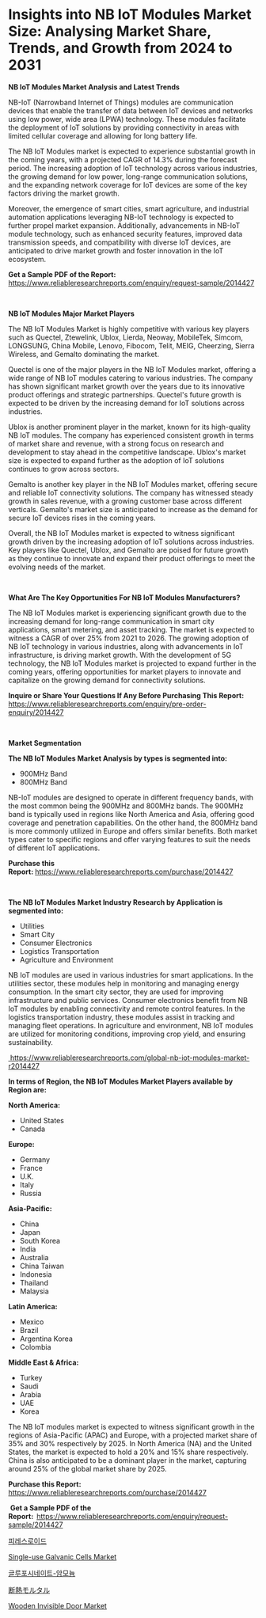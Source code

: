 <p><h1>Insights into NB IoT Modules Market Size: Analysing Market Share, Trends, and Growth from 2024 to 2031</h1></p><p><strong>NB IoT Modules Market Analysis and Latest Trends</strong></p>
<p><p>NB-IoT (Narrowband Internet of Things) modules are communication devices that enable the transfer of data between IoT devices and networks using low power, wide area (LPWA) technology. These modules facilitate the deployment of IoT solutions by providing connectivity in areas with limited cellular coverage and allowing for long battery life.</p><p>The NB IoT Modules market is expected to experience substantial growth in the coming years, with a projected CAGR of 14.3% during the forecast period. The increasing adoption of IoT technology across various industries, the growing demand for low power, long-range communication solutions, and the expanding network coverage for IoT devices are some of the key factors driving the market growth.</p><p>Moreover, the emergence of smart cities, smart agriculture, and industrial automation applications leveraging NB-IoT technology is expected to further propel market expansion. Additionally, advancements in NB-IoT module technology, such as enhanced security features, improved data transmission speeds, and compatibility with diverse IoT devices, are anticipated to drive market growth and foster innovation in the IoT ecosystem.</p></p>
<p><strong>Get a Sample PDF of the Report:&nbsp;</strong> <a href="https://www.reliableresearchreports.com/enquiry/request-sample/2014427">https://www.reliableresearchreports.com/enquiry/request-sample/2014427</a></p>
<p>&nbsp;</p>
<p><strong>NB IoT Modules Major Market Players</strong></p>
<p><p>The NB IoT Modules Market is highly competitive with various key players such as Quectel, Ztewelink, Ublox, Lierda, Neoway, MobileTek, Simcom, LONGSUNG, China Mobile, Lenovo, Fibocom, Telit, MEIG, Cheerzing, Sierra Wireless, and Gemalto dominating the market.</p><p>Quectel is one of the major players in the NB IoT Modules market, offering a wide range of NB IoT modules catering to various industries. The company has shown significant market growth over the years due to its innovative product offerings and strategic partnerships. Quectel's future growth is expected to be driven by the increasing demand for IoT solutions across industries.</p><p>Ublox is another prominent player in the market, known for its high-quality NB IoT modules. The company has experienced consistent growth in terms of market share and revenue, with a strong focus on research and development to stay ahead in the competitive landscape. Ublox's market size is expected to expand further as the adoption of IoT solutions continues to grow across sectors.</p><p>Gemalto is another key player in the NB IoT Modules market, offering secure and reliable IoT connectivity solutions. The company has witnessed steady growth in sales revenue, with a growing customer base across different verticals. Gemalto's market size is anticipated to increase as the demand for secure IoT devices rises in the coming years.</p><p>Overall, the NB IoT Modules market is expected to witness significant growth driven by the increasing adoption of IoT solutions across industries. Key players like Quectel, Ublox, and Gemalto are poised for future growth as they continue to innovate and expand their product offerings to meet the evolving needs of the market.</p></p>
<p>&nbsp;</p>
<p><strong>What Are The Key Opportunities For NB IoT Modules Manufacturers?</strong></p>
<p><p>The NB IoT Modules market is experiencing significant growth due to the increasing demand for long-range communication in smart city applications, smart metering, and asset tracking. The market is expected to witness a CAGR of over 25% from 2021 to 2026. The growing adoption of NB IoT technology in various industries, along with advancements in IoT infrastructure, is driving market growth. With the development of 5G technology, the NB IoT Modules market is projected to expand further in the coming years, offering opportunities for market players to innovate and capitalize on the growing demand for connectivity solutions.</p></p>
<p><strong>Inquire or Share Your Questions If Any Before Purchasing This Report:</strong> <a href="https://www.reliableresearchreports.com/enquiry/pre-order-enquiry/2014427">https://www.reliableresearchreports.com/enquiry/pre-order-enquiry/2014427</a></p>
<p>&nbsp;</p>
<p><strong>Market Segmentation</strong></p>
<p><strong>The NB IoT Modules Market Analysis by types is segmented into:</strong></p>
<p><ul><li>900MHz Band</li><li>800MHz Band</li></ul></p>
<p><p>NB-IoT modules are designed to operate in different frequency bands, with the most common being the 900MHz and 800MHz bands. The 900MHz band is typically used in regions like North America and Asia, offering good coverage and penetration capabilities. On the other hand, the 800MHz band is more commonly utilized in Europe and offers similar benefits. Both market types cater to specific regions and offer varying features to suit the needs of different IoT applications.</p></p>
<p><strong>Purchase this Report:&nbsp;</strong><a href="https://www.reliableresearchreports.com/purchase/2014427">https://www.reliableresearchreports.com/purchase/2014427</a></p>
<p>&nbsp;</p>
<p><strong>The NB IoT Modules Market Industry Research by Application is segmented into:</strong></p>
<p><ul><li>Utilities</li><li>Smart City</li><li>Consumer Electronics</li><li>Logistics Transportation</li><li>Agriculture and Environment</li></ul></p>
<p><p>NB IoT modules are used in various industries for smart applications. In the utilities sector, these modules help in monitoring and managing energy consumption. In the smart city sector, they are used for improving infrastructure and public services. Consumer electronics benefit from NB IoT modules by enabling connectivity and remote control features. In the logistics transportation industry, these modules assist in tracking and managing fleet operations. In agriculture and environment, NB IoT modules are utilized for monitoring conditions, improving crop yield, and ensuring sustainability.</p></p>
<p><a href="https://www.reliableresearchreports.com/global-nb-iot-modules-market-r2014427">&nbsp;https://www.reliableresearchreports.com/global-nb-iot-modules-market-r2014427</a></p>
<p><strong>In terms of Region, the NB IoT Modules Market Players available by Region are:</strong></p>
<p>
    <p> <strong> North America: </strong>
        <ul>
            <li>United States</li>
            <li>Canada</li>
        </ul>
        </p> 
    <p> <strong> Europe: </strong>
        <ul>
            <li>Germany</li>
            <li>France</li>
            <li>U.K.</li>
            <li>Italy</li>
            <li>Russia</li>
        </ul>
        </p> 
    <p> <strong> Asia-Pacific: </strong>
        <ul>
            <li>China</li>
            <li>Japan</li>
            <li>South Korea</li>
            <li>India</li>
            <li>Australia</li>
            <li>China Taiwan</li>
            <li>Indonesia</li>
            <li>Thailand</li>
            <li>Malaysia</li>
        </ul>
        </p> 
    <p> <strong> Latin America: </strong>
        <ul>
            <li>Mexico</li>
            <li>Brazil</li>
            <li>Argentina Korea</li>
            <li>Colombia</li>
        </ul>
        </p> 
    <p> <strong> Middle East & Africa: </strong>
        <ul>
            <li>Turkey</li>
            <li>Saudi</li>
            <li>Arabia</li>
            <li>UAE</li>
            <li>Korea</li>
        </ul>
    </p>
    </p>
<p><p>The NB IoT modules market is expected to witness significant growth in the regions of Asia-Pacific (APAC) and Europe, with a projected market share of 35% and 30% respectively by 2025. In North America (NA) and the United States, the market is expected to hold a 20% and 15% share respectively. China is also anticipated to be a dominant player in the market, capturing around 25% of the global market share by 2025.</p></p>
<p><strong>Purchase this Report: </strong><a href="https://www.reliableresearchreports.com/purchase/2014427">https://www.reliableresearchreports.com/purchase/2014427</a></p>
<p>&nbsp;<strong>Get a Sample PDF of the Report:&nbsp;&nbsp;</strong><a href="https://www.reliableresearchreports.com/enquiry/request-sample/2014427">https://www.reliableresearchreports.com/enquiry/request-sample/2014427</a></p>
<p><strong></strong></p>
<p><p><a href="https://github.com/fatmarawatan39/Market-Research-Report-List-1/blob/main/3239840155918.md">피레스로이드</a></p><p><a href="https://github.com/moyahfrancoestellec51j635wcx/Market-Research-Report-List-3/blob/main/single-use-galvanic-cells-market.md">Single-use Galvanic Cells Market</a></p><p><a href="https://github.com/ConstantinVon/Market-Research-Report-List-1/blob/main/7484137155917.md">글루포시네이트-암모늄</a></p><p><a href="https://github.com/LuzHills1972/Market-Research-Report-List-1/blob/main/8498282146944.md">断熱モルタル</a></p><p><a href="https://github.com/JuliaFadel1922/Market-Research-Report-List-1/blob/main/wooden-invisible-door-market.md">Wooden Invisible Door Market</a></p></p>
